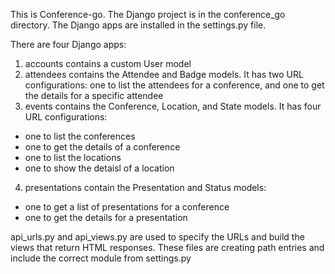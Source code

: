 This is Conference-go.
The Django project is in the conference_go directory. The Django apps are installed in the settings.py file.

There are four Django apps:
1. accounts contains a custom User model
2. attendees contains the Attendee and Badge models. It has two URL configurations: one to list the attendees for a conference, and one to get the details for a specific attendee
3. events contains the Conference, Location, and State models. It has four URL configurations:
- one to list the conferences
- one to get the details of a conference
- one to list the locations
- one to show the detaisl of a location
4. presentations contain the Presentation and Status models:
- one to get a list of presentations for a conference
- one to get the details for a presentation

api_urls.py and api_views.py are used to specify the URLs and build the views that return HTML responses. These files are creating path entries and include the correct module from settings.py


